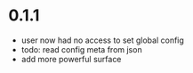 0.1.1
=====
* user now had no access to set global config
* todo: read config meta from json
* add more powerful surface
